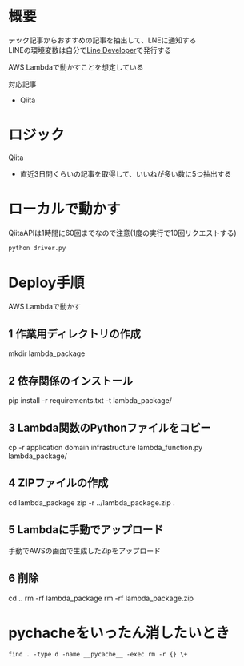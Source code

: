 # 概要
テック記事からおすすめの記事を抽出して、LNEに通知する  
LINEの環境変数は自分で[Line Developer](https://developers.line.biz/ja/)で発行する

AWS Lambdaで動かすことを想定している

対応記事
* Qiita

# ロジック
Qiita
* 直近3日間くらいの記事を取得して、いいねが多い数に5つ抽出する

# ローカルで動かす
QiitaAPIは1時間に60回までなので注意(1度の実行で10回リクエストする)
```sh
python driver.py
```

# Deploy手順
AWS Lambdaで動かす

## 1 作業用ディレクトリの作成
mkdir lambda_package

## 2 依存関係のインストール
pip install -r requirements.txt -t lambda_package/

## 3 Lambda関数のPythonファイルをコピー
cp -r application domain infrastructure lambda_function.py lambda_package/

## 4 ZIPファイルの作成
cd lambda_package
zip -r ../lambda_package.zip .

## 5 Lambdaに手動でアップロード
手動でAWSの画面で生成したZipをアップロード

## 6 削除
cd ..
rm -rf lambda_package
rm -rf lambda_package.zip

# pychacheをいったん消したいとき
```
find . -type d -name __pycache__ -exec rm -r {} \+
```